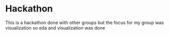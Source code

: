 # Hackathon
This is a hackathon done with other groups but the focus for my group was visualization so eda and visualization was done 
